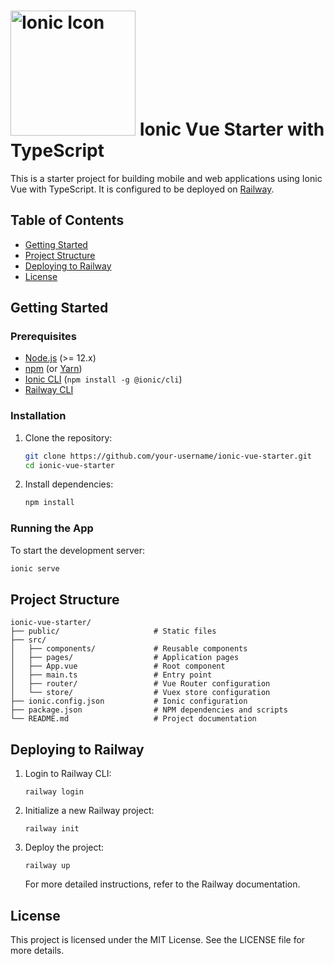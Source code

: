 # <img src="https://ionicframework.com/img/vue/logo@2x.png" alt="Ionic Icon" width="200"> Ionic Vue Starter with TypeScript

This is a starter project for building mobile and web applications using Ionic Vue with TypeScript. It is configured to be deployed on [Railway](https://railway.app).

## Table of Contents
- [Getting Started](#getting-started)
- [Project Structure](#project-structure)
- [Deploying to Railway](#deploying-to-railway)
- [License](#license)

## Getting Started

### Prerequisites

- [Node.js](https://nodejs.org/) (>= 12.x)
- [npm](https://www.npmjs.com/) (or [Yarn](https://yarnpkg.com/))
- [Ionic CLI](https://ionicframework.com/docs/cli) (`npm install -g @ionic/cli`)
- [Railway CLI](https://docs.railway.app/cli/)

### Installation

1. Clone the repository:

    ```bash
    git clone https://github.com/your-username/ionic-vue-starter.git
    cd ionic-vue-starter
    ```

2. Install dependencies:

    ```bash
    npm install
    ```

### Running the App

To start the development server:

```bash
ionic serve
```
## Project Structure
```
ionic-vue-starter/
├── public/                     # Static files
├── src/
│   ├── components/             # Reusable components
│   ├── pages/                  # Application pages
│   ├── App.vue                 # Root component
│   ├── main.ts                 # Entry point
│   ├── router/                 # Vue Router configuration
│   └── store/                  # Vuex store configuration
├── ionic.config.json           # Ionic configuration
├── package.json                # NPM dependencies and scripts
└── README.md                   # Project documentation

```
## Deploying to Railway
1. Login to Railway CLI:
   ```
   railway login
   ```
2. Initialize a new Railway project:
   ```
   railway init
   ```
3. Deploy the project:
   ```
   railway up
   ```
   For more detailed instructions, refer to the Railway documentation.
## License
  This project is licensed under the MIT License. See the LICENSE file for more details.
